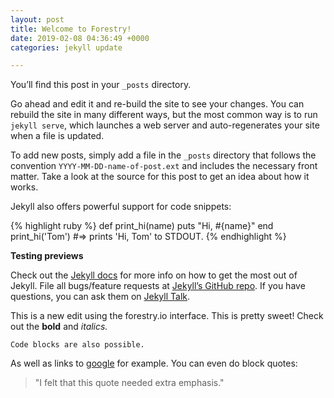 ```yaml
---
layout: post
title: Welcome to Forestry!
date: 2019-02-08 04:36:49 +0000
categories: jekyll update

---
```

You’ll find this post in your `_posts` directory. 

Go ahead and edit it and re-build the site to see your changes. You can rebuild the site in many different ways, but the most common way is to run `jekyll serve`, which launches a web server and auto-regenerates your site when a file is updated.

To add new posts, simply add a file in the `_posts` directory that follows the convention `YYYY-MM-DD-name-of-post.ext` and includes the necessary front matter. Take a look at the source for this post to get an idea about how it works.

Jekyll also offers powerful support for code snippets:

{% highlight ruby %}
def print_hi(name)
puts "Hi, #{name}"
end
print_hi('Tom')
\#=> prints 'Hi, Tom' to STDOUT.
{% endhighlight %}

**Testing previews**

Check out the [Jekyll docs](https://jekyllrb.com/docs/home) for more info on how to get the most out of Jekyll. File all bugs/feature requests at [Jekyll’s GitHub repo](https://github.com/jekyll/jekyll). If you have questions, you can ask them on [Jekyll Talk](https://talk.jekyllrb.com/).

This is a new edit using the forestry.io interface. This is pretty sweet! Check out the **bold** and _italics._

    Code blocks are also possible.

As well as links to [google](https://www.google.com "google link") for example. You can even do block quotes:

> "I felt that this quote needed extra emphasis."